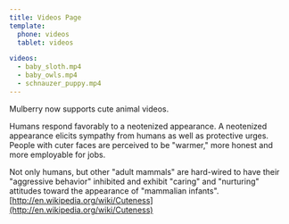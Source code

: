 ```yaml
---
title: Videos Page
template: 
  phone: videos
  tablet: videos

videos:
  - baby_sloth.mp4
  - baby_owls.mp4
  - schnauzer_puppy.mp4
---
```


Mulberry now supports cute animal videos.

Humans respond favorably to a neotenized appearance. A neotenized appearance elicits sympathy from humans as well as protective urges. People with cuter faces are perceived to be "warmer," more honest and more employable for jobs.

Not only humans, but other "adult mammals" are hard-wired to have their "aggressive behavior" inhibited and exhibit "caring" and "nurturing" attitudes toward the appearance of "mammalian infants". [http://en.wikipedia.org/wiki/Cuteness](http://en.wikipedia.org/wiki/Cuteness)

